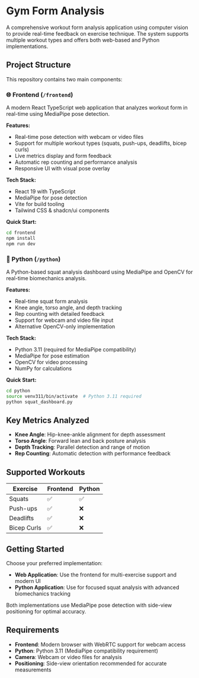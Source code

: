 # Gym Form Analysis

A comprehensive workout form analysis application using computer vision to provide real-time feedback on exercise technique. The system supports multiple workout types and offers both web-based and Python implementations.

## Project Structure

This repository contains two main components:

### 🌐 Frontend (`/frontend`)

A modern React TypeScript web application that analyzes workout form in real-time using MediaPipe pose detection.

**Features:**
- Real-time pose detection with webcam or video files
- Support for multiple workout types (squats, push-ups, deadlifts, bicep curls)
- Live metrics display and form feedback
- Automatic rep counting and performance analysis
- Responsive UI with visual pose overlay

**Tech Stack:**
- React 19 with TypeScript
- MediaPipe for pose detection
- Vite for build tooling
- Tailwind CSS & shadcn/ui components

**Quick Start:**
```bash
cd frontend
npm install
npm run dev
```

### 🐍 Python (`/python`)

A Python-based squat analysis dashboard using MediaPipe and OpenCV for real-time biomechanics analysis.

**Features:**
- Real-time squat form analysis
- Knee angle, torso angle, and depth tracking
- Rep counting with detailed feedback
- Support for webcam and video file input
- Alternative OpenCV-only implementation

**Tech Stack:**
- Python 3.11 (required for MediaPipe compatibility)
- MediaPipe for pose estimation
- OpenCV for video processing
- NumPy for calculations

**Quick Start:**
```bash
cd python
source venv311/bin/activate  # Python 3.11 required
python squat_dashboard.py
```

## Key Metrics Analyzed

- **Knee Angle**: Hip-knee-ankle alignment for depth assessment
- **Torso Angle**: Forward lean and back posture analysis
- **Depth Tracking**: Parallel detection and range of motion
- **Rep Counting**: Automatic detection with performance feedback

## Supported Workouts

| Exercise | Frontend | Python |
|----------|----------|---------|
| Squats | ✅ | ✅ |
| Push-ups | ✅ | ❌ |
| Deadlifts | ✅ | ❌ |
| Bicep Curls | ✅ | ❌ |

## Getting Started

Choose your preferred implementation:

- **Web Application**: Use the frontend for multi-exercise support and modern UI
- **Python Application**: Use for focused squat analysis with advanced biomechanics tracking

Both implementations use MediaPipe pose detection with side-view positioning for optimal accuracy.

## Requirements

- **Frontend**: Modern browser with WebRTC support for webcam access
- **Python**: Python 3.11 (MediaPipe compatibility requirement)
- **Camera**: Webcam or video files for analysis
- **Positioning**: Side-view orientation recommended for accurate measurements